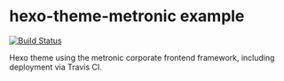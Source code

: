 # hexo-theme-metronic example 

[![Build Status](https://travis-ci.org/ptsteadman/hexo-theme-corporate-example.svg?branch=master)](https://travis-ci.org/ptsteadman/hexo-theme-corporate-example)

Hexo theme using the metronic corporate frontend framework, including deployment
via Travis CI.

